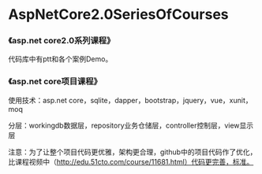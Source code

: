 # AspNetCore2.0SeriesOfCourses
### 《asp.net core2.0系列课程》
代码库中有ptt和各个案例Demo。


### 《asp.net core项目课程》
使用技术：asp.net core，sqlite，dapper，bootstrap，jquery，vue，xunit，moq

分层：workingdb数据层，repository业务仓储层，controller控制层，view显示层

注意：为了让整个项目代码更优雅，架构更合理，github中的项目代码作了优化，比课程视频中（http://edu.51cto.com/course/11681.html）代码更完善，标准。
